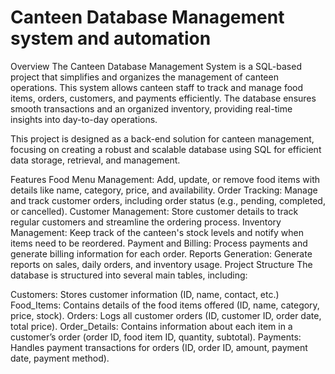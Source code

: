 <h1>Canteen Database Management system and automation</h1>

Overview
The Canteen Database Management System is a SQL-based project that simplifies and organizes the management of canteen operations. This system allows canteen staff to track and manage food items, orders, customers, and payments efficiently. The database ensures smooth transactions and an organized inventory, providing real-time insights into day-to-day operations.

This project is designed as a back-end solution for canteen management, focusing on creating a robust and scalable database using SQL for efficient data storage, retrieval, and management.

Features
Food Menu Management: Add, update, or remove food items with details like name, category, price, and availability.
Order Tracking: Manage and track customer orders, including order status (e.g., pending, completed, or cancelled).
Customer Management: Store customer details to track regular customers and streamline the ordering process.
Inventory Management: Keep track of the canteen's stock levels and notify when items need to be reordered.
Payment and Billing: Process payments and generate billing information for each order.
Reports Generation: Generate reports on sales, daily orders, and inventory usage.
Project Structure
The database is structured into several main tables, including:

Customers: Stores customer information (ID, name, contact, etc.)
Food_Items: Contains details of the food items offered (ID, name, category, price, stock).
Orders: Logs all customer orders (ID, customer ID, order date, total price).
Order_Details: Contains information about each item in a customer’s order (order ID, food item ID, quantity, subtotal).
Payments: Handles payment transactions for orders (ID, order ID, amount, payment date, payment method).
